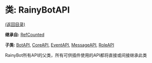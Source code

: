 # 类: RainyBotAPI

[(返回目录)](./)

**继承自:** [RefCounted](https://docs.godotengine.org/en/latest/classes/class\_refcounted.html)

**子类:** [BotAPI](BotAPI.md), [CoreAPI](CoreAPI.md), [EventAPI](EventAPI.md), [MessageAPI](MessageAPI.md), [RoleAPI](RoleAPI.md)

RainyBot所有API的父类，所有可供插件使用的API都将直接或间接继承此类
